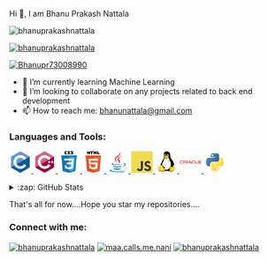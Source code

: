 Hi 👋, I am Bhanu Prakash Nattala


<p align="left"> <img src="https://komarev.com/ghpvc/?username=bhanuprakashnattala&label=Profile%20views&color=0e75b6&style=flat" alt="bhanuprakashnattala" /> </p>
<p align="left"> <a href="https://github.com/ryo-ma/github-profile-trophy"><img src="https://github-profile-trophy.vercel.app/?username=bhanu-nattala" alt="bhanuprakashnattala" /></a> </p>
<p align="left"> <a href="https://twitter.com/Bhanupr73008990" target="blank"><img src="https://img.shields.io/twitter/follow/Bhanupr73008990?logo=twitter&style=for-the-badge" alt="Bhanupr73008990" /></a> </p>


- 🌱 I’m currently learning Machine Learning
- 👯 I’m looking to collaborate on any projects related to back end development
- 📫 How to reach me: bhanunattala@gmail.com


<h3 align="left">Languages and Tools:</h3>
<p align="left"> <a href="https://www.cprogramming.com/" target="_blank"> <img src="https://raw.githubusercontent.com/devicons/devicon/master/icons/c/c-original.svg" alt="c" width="40" height="40"/> </a> <a href="https://www.w3schools.com/cpp/" target="_blank"> <img src="https://raw.githubusercontent.com/devicons/devicon/master/icons/cplusplus/cplusplus-original.svg" alt="cplusplus" width="40" height="40"/> </a> <a href="https://www.w3schools.com/css/" target="_blank"> <img src="https://raw.githubusercontent.com/devicons/devicon/master/icons/css3/css3-original-wordmark.svg" alt="css3" width="40" height="40"/> </a> <a href="https://www.w3.org/html/" target="_blank"> <img src="https://raw.githubusercontent.com/devicons/devicon/master/icons/html5/html5-original-wordmark.svg" alt="html5" width="40" height="40"/> </a> <a href="https://www.java.com" target="_blank"> <img src="https://raw.githubusercontent.com/devicons/devicon/master/icons/java/java-original.svg" alt="java" width="40" height="40"/> </a> <a href="https://developer.mozilla.org/en-US/docs/Web/JavaScript" target="_blank"> <img src="https://raw.githubusercontent.com/devicons/devicon/master/icons/javascript/javascript-original.svg" alt="javascript" width="40" height="40"/> </a> <a href="https://www.linux.org/" target="_blank"> <img src="https://raw.githubusercontent.com/devicons/devicon/master/icons/linux/linux-original.svg" alt="linux" width="40" height="40"/> </a> <a href="https://www.oracle.com/" target="_blank"> <img src="https://raw.githubusercontent.com/devicons/devicon/master/icons/oracle/oracle-original.svg" alt="oracle" width="40" height="40"/> </a> <a href="https://www.python.org" target="_blank"> <img src="https://raw.githubusercontent.com/devicons/devicon/master/icons/python/python-original.svg" alt="python" width="40" height="40"/> </a> </p>


<details>
  <summary>:zap: GitHub Stats</summary>

  <p><img align="left" src="https://github-readme-stats.vercel.app/api/top-langs?username=bhanu-nattala&show_icons=true&locale=en&layout=compact" alt="bhanu-nattala" /></p>
</details>

<!--<p>&nbsp;<img align="center" src="https://github-readme-stats.vercel.app/api?username=bhanu-nattala&show_icons=true&locale=en" alt="bhanu-nattala" style"width:150px"/></p>-->





That's all for now....Hope you star my repositories....

<h3 align="left">Connect with me:</h3>
<p align="left">
<a href="https://twitter.com/Bhanupr73008990" target="blank"><img align="center" src="https://cdn.jsdelivr.net/npm/simple-icons@3.0.1/icons/twitter.svg" alt="bhanuprakashnattala" height="30" width="40" /></a>
<a href="https://www.instagram.com/maa.calls.me.nani/ target="blank"><img align="center" src="https://cdn.jsdelivr.net/npm/simple-icons@3.0.1/icons/instagram.svg" alt="maa.calls.me.nani" height="30" width="40" /></a>
<a href="https://www.linkedin.com/in/nattala-bhanu-prakash-7b4612184/" target="blank"><img align="center" src="https://image.flaticon.com/icons/png/512/174/174857.png" alt="bhanuprakashnattala"40" /></a>

</p>
